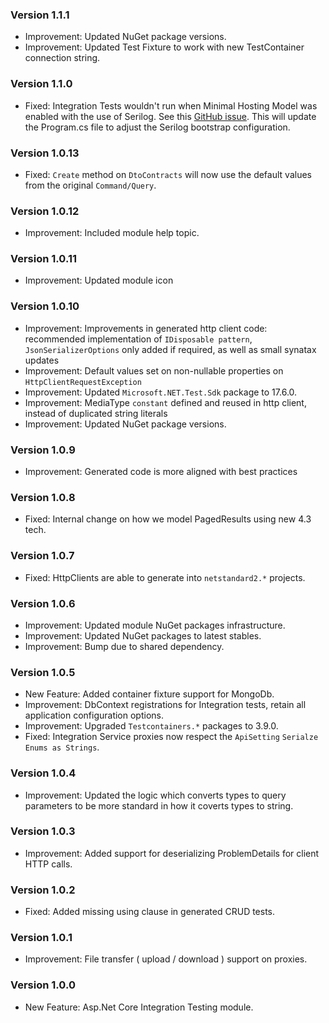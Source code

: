 ### Version 1.1.1

- Improvement: Updated NuGet package versions.
- Improvement: Updated Test Fixture to work with new TestContainer connection string.

### Version 1.1.0

- Fixed: Integration Tests wouldn't run when Minimal Hosting Model was enabled with the use of Serilog. See this [GitHub issue](https://github.com/serilog/serilog-aspnetcore/issues/289). This will update the Program.cs file to adjust the Serilog bootstrap configuration.

### Version 1.0.13

- Fixed: `Create` method on `DtoContracts` will now use the default values from the original `Command/Query`.

### Version 1.0.12

- Improvement: Included module help topic.

### Version 1.0.11

- Improvement: Updated module icon

### Version 1.0.10

- Improvement: Improvements in generated http client code: recommended implementation of `IDisposable pattern`, `JsonSerializerOptions` only added if required, as well as small synatax updates
- Improvement: Default values set on non-nullable properties on `HttpClientRequestException`
- Improvement: Updated `Microsoft.NET.Test.Sdk` package to 17.6.0.
- Improvement: MediaType `constant` defined and reused in http client, instead of duplicated string literals
- Improvement: Updated NuGet package versions.

### Version 1.0.9

- Improvement: Generated code is more aligned with best practices

### Version 1.0.8

- Fixed: Internal change on how we model PagedResults using new 4.3 tech.

### Version 1.0.7

- Fixed: HttpClients are able to generate into `netstandard2.*` projects.

### Version 1.0.6

- Improvement: Updated module NuGet packages infrastructure.
- Improvement: Updated NuGet packages to latest stables.
- Improvement: Bump due to shared dependency.

### Version 1.0.5

- New Feature: Added container fixture support for MongoDb.
- Improvement: DbContext registrations for Integration tests, retain all application configuration options.
- Improvement: Upgraded `Testcontainers.*` packages to 3.9.0.
- Fixed: Integration Service proxies now respect the `ApiSetting` `Serialze Enums as Strings`.

### Version 1.0.4

- Improvement: Updated the logic which converts types to query parameters to be more standard in how it coverts types to string.

### Version 1.0.3

- Improvement: Added support for deserializing ProblemDetails for client HTTP calls.

### Version 1.0.2

- Fixed: Added missing using clause in generated CRUD tests.

### Version 1.0.1

- Improvement: File transfer ( upload / download ) support on proxies.

### Version 1.0.0

- New Feature: Asp.Net Core Integration Testing module.
